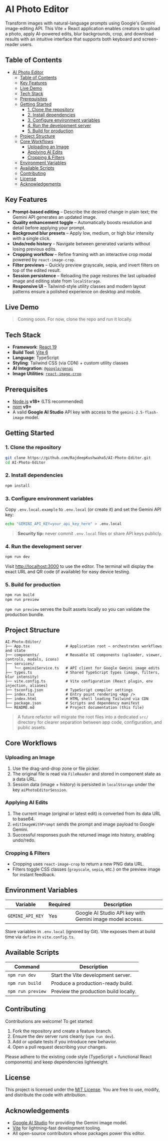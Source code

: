 # AI Photo Editor

Transform images with natural-language prompts using Google's Gemini image-editing API. This Vite + React application enables creators to upload a photo, apply AI-powered edits, blur backgrounds, crop, and download results with an intuitive interface that supports both keyboard and screen-reader users.

## Table of Contents

- [AI Photo Editor](#ai-photo-editor)
  - [Table of Contents](#table-of-contents)
  - [Key Features](#key-features)
  - [Live Demo](#live-demo)
  - [Tech Stack](#tech-stack)
  - [Prerequisites](#prerequisites)
  - [Getting Started](#getting-started)
    - [1. Clone the repository](#1-clone-the-repository)
    - [2. Install dependencies](#2-install-dependencies)
    - [3. Configure environment variables](#3-configure-environment-variables)
    - [4. Run the development server](#4-run-the-development-server)
    - [5. Build for production](#5-build-for-production)
  - [Project Structure](#project-structure)
  - [Core Workflows](#core-workflows)
    - [Uploading an Image](#uploading-an-image)
    - [Applying AI Edits](#applying-ai-edits)
    - [Cropping \& Filters](#cropping--filters)
  - [Environment Variables](#environment-variables)
  - [Available Scripts](#available-scripts)
  - [Contributing](#contributing)
  - [License](#license)
  - [Acknowledgements](#acknowledgements)

## Key Features

- **Prompt-based editing** – Describe the desired change in plain text; the Gemini API generates an updated image.
- **Quality enhancement toggle** – Automatically boosts resolution and detail before applying your prompt.
- **Background blur presets** – Apply low, medium, or high blur intensity with a single click.
- **Undo/redo history** – Navigate between generated variants without losing previous edits.
- **Cropping workflow** – Refine framing with an interactive crop modal powered by `react-image-crop`.
- **Filter previews** – Quickly preview grayscale, sepia, and invert filters on top of the edited result.
- **Session persistence** – Reloading the page restores the last uploaded image and editing state from `localStorage`.
- **Responsive UI** – Tailwind-style utility classes and modern layout patterns ensure a polished experience on desktop and mobile.

## Live Demo

> Coming soon. For now, clone the repo and run it locally.

## Tech Stack

- **Framework**: [React 19](https://react.dev/)
- **Build Tool**: [Vite 6](https://vitejs.dev/)
- **Language**: TypeScript
- **Styling**: Tailwind CSS (via CDN) + custom utility classes
- **AI Integration**: [`@google/genai`](https://www.npmjs.com/package/@google/genai)
- **Image Utilities**: [`react-image-crop`](https://www.npmjs.com/package/react-image-crop)

## Prerequisites

- [Node.js](https://nodejs.org/) **v18+** (LTS recommended)
- [npm](https://www.npmjs.com/) **v9+**
- A valid **Google AI Studio** API key with access to the `gemini-2.5-flash-image` model.

## Getting Started

### 1. Clone the repository

```bash
git clone https://github.com/RajdeepKushwaha5/AI-Photo-Editor.git
cd AI-Photo-Editor
```

### 2. Install dependencies

```bash
npm install
```

### 3. Configure environment variables

Copy `.env.local.example` to `.env.local` (or create it) and set the Gemini API key:

```bash
echo "GEMINI_API_KEY=your_api_key_here" > .env.local
```

> **Security tip:** never commit `.env.local` files or share API keys publicly.

### 4. Run the development server

```bash
npm run dev
```

Visit [http://localhost:3000](http://localhost:3000) to use the editor. The terminal will display the exact URL and QR code (if available) for easy device testing.

### 5. Build for production

```bash
npm run build
npm run preview
```

`npm run preview` serves the built assets locally so you can validate the production bundle.

## Project Structure

```
AI-Photo-Editor/
├── App.tsx                # Application root – orchestrates workflows and state
├── components/            # Reusable UI components (uploader, viewer, controls, modals, icons)
├── services/
│   └── geminiService.ts   # API client for Google Gemini image edits
├── types.ts               # Shared TypeScript types (image, filters, blur intensity)
├── vite.config.ts         # Vite configuration (React plugin, env injection, aliases)
├── tsconfig.json          # TypeScript compiler settings
├── index.tsx              # Entry point rendering <App />
├── index.html             # HTML shell loading Tailwind via CDN
├── package.json           # Scripts and dependency manifest
└── README.md              # Project documentation (this file)
```

> A future refactor will migrate the root files into a dedicated `src/` directory for clearer separation between app code, configuration, and public assets.

## Core Workflows

### Uploading an Image

1. Use the drag-and-drop zone or file picker.
2. The original file is read via `FileReader` and stored in component state as a data URL.
3. Session data (image + history) is persisted in `localStorage` under the key `aiPhotoEditorSession`.

### Applying AI Edits

1. The current image (original or latest edit) is converted from its data URL to base64.
2. `editImageWithPrompt` sends the prompt and image payload to Google Gemini.
3. Successful responses push the returned image into history, enabling undo/redo.

### Cropping & Filters

- Cropping uses `react-image-crop` to return a new PNG data URL.
- Filters toggle CSS classes (`grayscale`, `sepia`, etc.) on the preview image for instant feedback.

## Environment Variables

| Variable          | Required | Description                                               |
|-------------------|----------|-----------------------------------------------------------|
| `GEMINI_API_KEY`  | Yes      | Google AI Studio API key with Gemini image model access. |

Store variables in `.env.local` (ignored by Git). Vite exposes them at build time via `define` in `vite.config.ts`.

## Available Scripts

| Command            | Description                                 |
|--------------------|---------------------------------------------|
| `npm run dev`      | Start the Vite development server.          |
| `npm run build`    | Produce a production-ready build.           |
| `npm run preview`  | Preview the production build locally.       |

## Contributing

Contributions are welcome! To get started:

1. Fork the repository and create a feature branch.
2. Ensure the dev server runs cleanly (`npm run dev`).
3. Add or update tests if you introduce new behavior.
4. Open a pull request describing your changes.

Please adhere to the existing code style (TypeScript + functional React components) and keep dependencies lightweight.

## License

This project is licensed under the [MIT License](LICENSE). You are free to use, modify, and distribute the code with attribution.

## Acknowledgements

- [Google AI Studio](https://ai.google.dev/) for providing the Gemini image model.
- [Vite](https://vitejs.dev/) for lightning-fast development tooling.
- All open-source contributors whose packages power this editor.
